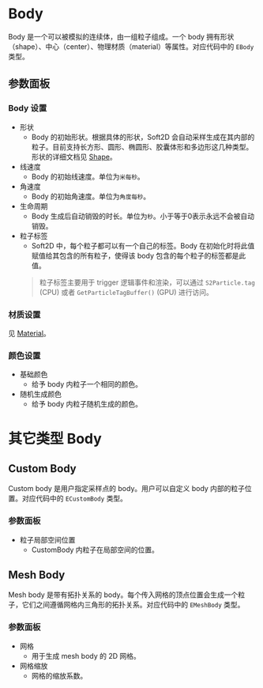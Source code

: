 # Body
Body 是一个可以被模拟的连续体，由一组粒子组成。一个 body 拥有形状（shape）、中心（center）、物理材质（material）等属性。对应代码中的 `EBody` 类型。

## 参数面板

### Body 设置
- 形状
  - Body 的初始形状。根据具体的形状，Soft2D 会自动采样生成在其内部的粒子。目前支持长方形、圆形、椭圆形、胶囊体形和多边形这几种类型。形状的详细文档见 [Shape](./Shape.md)。
- 线速度
  - Body 的初始线速度。单位为`米每秒`。
- 角速度
  - Body 的初始角速度。单位为`角度每秒`。
- 生命周期
  - Body 生成后自动销毁的时长。单位为`秒`。小于等于0表示永远不会被自动销毁。
- 粒子标签
  - Soft2D 中，每个粒子都可以有一个自己的标签。Body 在初始化时将此值赋值给其包含的所有粒子，使得该 body 包含的每个粒子的标签都是此值。
  > 粒子标签主要用于 trigger 逻辑事件和渲染，可以通过 `S2Particle.tag` (CPU) 或者 `GetParticleTagBuffer()` (GPU) 进行访问。

### 材质设置
见 [Material](./Material.md)。

### 颜色设置
- 基础颜色
  - 给予 body 内粒子一个相同的颜色。
- 随机生成颜色
  - 给予 body 内粒子随机生成的颜色。

# 其它类型 Body

## Custom Body
Custom body 是用户指定采样点的 body。用户可以自定义 body 内部的粒子位置。对应代码中的 `ECustomBody` 类型。

### 参数面板

- 粒子局部空间位置
  - CustomBody 内粒子在局部空间的位置。

## Mesh Body
Mesh body 是带有拓扑关系的 body。每个传入网格的顶点位置会生成一个粒子，它们之间遵循网格内三角形的拓扑关系。对应代码中的 `EMeshBody` 类型。

### 参数面板
- 网格
  - 用于生成 mesh body 的 2D 网格。
- 网格缩放
  - 网格的缩放系数。